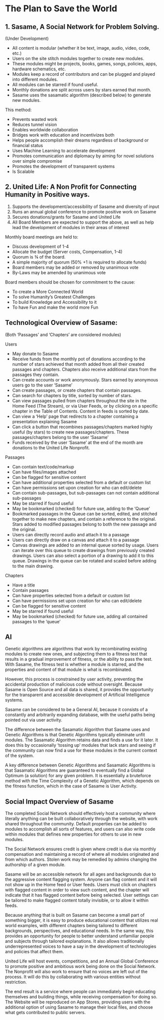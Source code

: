 # The Plan to Save the World

## 1. Sasame, A Social Network for Problem Solving.
(Under Development)

* All content is modular (whether it be text, image, audio, video, code, etc.)
* Users on the site stitch modules together to create new modules.
* These modules might be projects, books, games, songs, policies, apps, hardware schematics, etc.
* Modules keep a record of contributors and can be plugged and played into different modules.
* All modules can be starred if found useful.
* Monthly donations are split across users by stars earned that month.
* Sasame uses the sasamatic algorithm (described below) to generate new modules.

This method:
* Prevents wasted work
* Reduces tunnel vision
* Enables worldwide collaboration
* Bridges work with education and incentivizes both
* Helps people accomplish their dreams regardless of background or financial status
* Uses Machine Learning to accelerate development
* Promotes communication and diplomacy by aiming for novel solutions over simple compromise
* Promotes the development of transparent systems
* Is Scalable


## 2. United Life: A Non Profit for Connecting Humanity in Positive ways.

1) Supports the development/accessibility of Sasame and diversity of input 
2) Runs an annual global conference to promote positive work on Sasame
3) Secures donations/grants for Sasame and United Life
4) All Board Members are expected to support the above,
as well as help lead the development of modules in their areas of interest

Monthly board meetings are held to:
* Discuss development of 1-4
* Allocate the budget (Server costs, Compensation, 1-4)
* Quorum is ¾ of the board.
* A simple majority of quorum (50% +1 is required to allocate funds)
* Board members may be added or removed by unanimous vote
* By-Laws may be amended by unanimous vote

Board members should be chosen for commitment to the cause:
* To create a More Connected World
* To solve Humanity’s Greatest Challenges
* To build Knowledge and Accessibility to it
* To have Fun and make the world more Fun




## Technological Overview of Sasame:

(Both ‘Passages’ and ‘Chapters’ are considered modules)

Users
* May donate to Sasame
* Receive funds from the monthly pot of donations according to the number of stars achieved that month added from all their created passages and chapters. Chapters also receive additional stars from the passages they contain. 
* Can create accounts or work anonymously. Stars earned by anonymous users go to the user ‘Sasame’
* Can create passages, or create chapters that contain passages.
* Can search for chapters by title, sorted by number of stars.
* Can view passages pulled from chapters throughout the site in the Home Feed (The Stream), or via User Feeds, or by clicking on a specific chapter in the Table of Contents. Content in feeds is sorted by date.
* Can view a ‘Help’ page that redirects to a chapter containing a presentation explaining Sasame
* Can click a button that recombines passages/chapters marked highly useful (by stars) to create new passages/chapters. These passages/chapters belong to the user ‘Sasame’
* Funds received by the user ‘Sasame’ at the end of the month are donations to the United Life Nonprofit.

Passages
* Can contain text/code/markup
* Can have files/images attached
* Can be flagged for sensitive content
* Can have additional properties selected from a default or custom list
* Can have permissions set upon creation for who can edit/delete
* Can contain sub-passages, but sub-passages can not contain additional sub-passages
* May be starred if found useful
* May be bookmarked (checked) for future use, adding to the ‘Queue’
* Bookmarked passages in the Queue can be sorted, edited, and stitched together to make new chapters, and contain a reference to the original. Stars added to modified passages belong to both the new passage and the original.
* Users can directly record audio and attach it to a passage
* Users can directly draw on a canvas and attach it to a passage
* Canvas drawings are added to an internal queue sorted by usage. Users can iterate over this queue to create drawings from previously created drawings. Users can also select a portion of a drawing to add it to this queue. Drawings in the queue can be rotated and scaled before adding to the main drawing.

Chapters
* Have a title
* Contain passages
* Can have properties selected from a default or custom list
* Can have permissions set upon creation for who can edit/delete
* Can be flagged for sensitive content
* May be starred if found useful
* May be bookmarked (checked) for future use, adding all contained passages to the ‘queue’

## AI

Genetic algorithms are algorithms that work by recombinating existing modules to create new ones, and subjecting them to a fitness test that results in a gradual improvement of fitness, or the ability to pass the test. With Sasame, the fitness test is whether a module is starred, and the properties and content of that module is what is recombinated. 

However, this process is constrained by user activity, preventing the accidental production of malicious code without oversight. Because Sasame is Open Source and all data is shared, it provides the opportunity for the transparent and accessible development of Artificial Intelligence systems.

Sasame can be considered to be a General AI, because it consists of a constantly and arbitrarily expanding database, with the useful paths being pointed out via user activity.

The difference between the Sasamatic Algorithm that Sasame uses and Genetic Algorithms is that Genetic Algorithms typically eliminate unfit modules. The Sasamatic Algorithm retains data and finds a use for it later. It does this by occasionally ‘tossing up’ modules that lack stars and seeing if the community can now find a use for these modules in the current context of the system.

A key difference between Genetic Algorithms and Sasamatic Algorithms is that Sasamatic Algorithms are guaranteed to eventually find a Global Optimum (a solution) for any given problem. It is essentially a bruteforce method with the Time Complexity of a Genetic Algorithm, which depends on the fitness function, which in the case of Sasame is User Activity.



## Social Impact Overview of Sasame

The completed Social Network should effectively host a community where literally anything can be built collaboratively through the website, with work shared throughout the community. Default properties can be added to modules to accomplish all sorts of features, and users can also write code within modules that defines new properties for others to use in new modules.

The Social Network ensures credit is given where credit is due via monthly compensation and maintaining a record of where all modules originated and from which authors. Stolen work may be remedied by admins changing the authorship of a given module. 

Sasame will be an accessible network for all ages and backgrounds due to the aggressive content flagging system. Anyone can flag content and it will not show up in the Home feed or User feeds. Users must click on chapters with flagged content in order to view such content, and the chapter will indicate that it has flagged content before being selected. User settings can be tailored to make flagged content totally invisible, or to allow it within feeds.

Because anything that is built on Sasame can become a small part of something bigger, it is easy to produce educational content that utilizes real world examples, with different chapters being tailored to different backgrounds, perspectives, and educational needs. In the same way, this provides an opportunity for people to better understand unfamiliar people and subjects through tailored explanations. It also allows traditionally underrepresented voices to have a say in the development of technologies and policies that affect them.

United Life will host events, competitions, and an Annual Global Conference to promote positive and ambitious work being done on the Social Network. The Nonprofit will also work to ensure that no voices are left out of the process. It will do this by collaborating with various entities without restriction.

The end result is a service where people can immediately begin educating themselves and building things, while receiving compensation for doing so. The Website will be reproduced on App Stores, providing users with the additional option of using Sasame to manage their local files, and choose what gets contributed to public servers.

